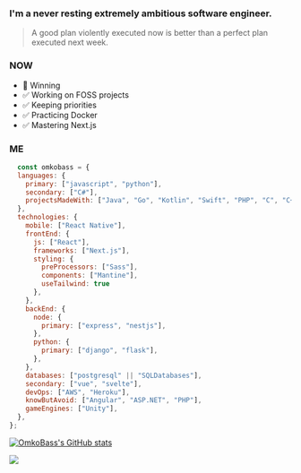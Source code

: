 ### I'm a never resting extremely ambitious software engineer.
> A good plan violently executed now is better than a perfect plan executed next week.

### NOW
- 💯 Winning
- ✅ Working on FOSS projects
- ✅ Keeping priorities
- ✅ Practicing Docker
- ✅ Mastering Next.js

### ME
```javascript
  const omkobass = {
  languages: {
    primary: ["javascript", "python"],
    secondary: ["C#"],
    projectsMadeWith: ["Java", "Go", "Kotlin", "Swift", "PHP", "C", "C++"],
  },
  technologies: {
    mobile: ["React Native"],
    frontEnd: {
      js: ["React"],
      frameworks: ["Next.js"],
      styling: {
        preProcessors: ["Sass"],
        components: ["Mantine"],
        useTailwind: true
      },
    },
    backEnd: {
      node: {
        primary: ["express", "nestjs"],
      },
      python: {
        primary: ["django", "flask"],
      },
    },
    databases: ["postgresql" || "SQLDatabases"],
    secondary: ["vue", "svelte"],
    devOps: ["AWS", "Heroku"],
    knowButAvoid: ["Angular", "ASP.NET", "PHP"],
    gameEngines: ["Unity"],
  },
};
```

<a href="http://www.github.com/OmkoBass"><img src="https://github-readme-stats.vercel.app/api?username=OmkoBass&show_icons=true&hide=&count_private=true&title_color=F03E3E&text_color=ffffff&icon_color=F03E3E&bg_color=1c1917&hide_border=true&show_icons=true" alt="OmkoBass's GitHub stats" /></a>

<a href="http://www.github.com/OmkoBass"><img src="https://github-readme-streak-stats.herokuapp.com/?user=OmkoBass&stroke=ffffff&background=1c1917&ring=F03E3E&fire=F03E3E&currStreakNum=ffffff&currStreakLabel=F03E3E&sideNums=ffffff&sideLabels=ffffff&dates=ffffff&hide_border=true" /></a>
